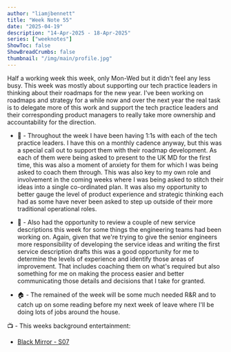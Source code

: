 ```yaml
---
author: "liamjbennett"
title: "Week Note 55"
date: "2025-04-19"
description: "14-Apr-2025 - 18-Apr-2025"
series: ["weeknotes"]
ShowToc: false
ShowBreadCrumbs: false
thumbnail: "/img/main/profile.jpg"
---
```


Half a working week this week, only Mon-Wed but it didn't feel any less busy. This week was mostly about supporting our tech practice leaders in thinking about their roadmaps for the new year. I've been working on roadmaps and strategy for a while now and over the next year the real task is to delegate more of this work and support the tech practice leaders and their corresponding product managers to really take more ownership and accountability for the direction.
<p/>

* 👥 - Throughout the week I have been having 1:1s with each of the tech practice leaders. I have this on a monthly cadence anyway, but this was a special call out to support them with their roadmap development. As each of them were being asked to present to the UK MD for the first time, this was also a moment of anxiety for them for which I was being asked to coach them through. This was also key to my own role and involvement in the coming weeks where I was being asked to stitch their ideas into a single co-ordinated plan. It was also my opportunity to better gauge the level of product experience and strategic thinking each had as some have never been asked to step up outside of their more traditional operational roles.
<p/>

* 📃 - Also had the opportunity to review a couple of new service descriptions this week for some things the engineering teams had been working on. Again, given that we're trying to give the senior engineers more responsibility of developing the service ideas and writing the first service description drafts this was a good opportunity for me to determine the levels of experience and identify those areas of improvement. That includes coaching them on what's required but also something for me on making the process easier and better communicating those details and decisions that I take for granted.
<p/>

* 🏠 - The remained of the week will be some much needed R&R and to catch up on some reading before my next week of leave where I'll be doing lots of jobs around the house.
<p/>

📺 - This weeks background entertainment:
* [Black Mirror - S07](https://www.imdb.com/title/tt2085059/)
